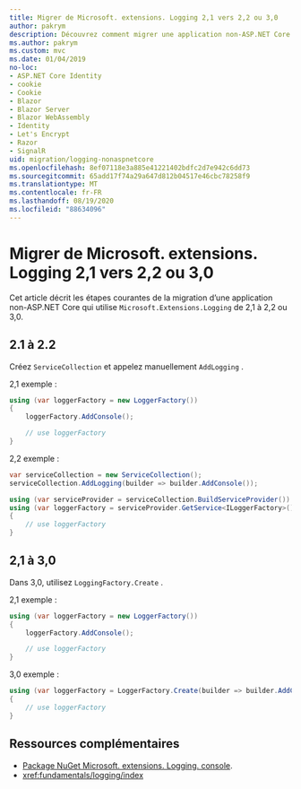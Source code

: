 ```yaml
---
title: Migrer de Microsoft. extensions. Logging 2,1 vers 2,2 ou 3,0
author: pakrym
description: Découvrez comment migrer une application non-ASP.NET Core qui utilise Microsoft. extensions. Logging de 2,1 à 2,2 ou 3,0.
ms.author: pakrym
ms.custom: mvc
ms.date: 01/04/2019
no-loc:
- ASP.NET Core Identity
- cookie
- Cookie
- Blazor
- Blazor Server
- Blazor WebAssembly
- Identity
- Let's Encrypt
- Razor
- SignalR
uid: migration/logging-nonaspnetcore
ms.openlocfilehash: 8ef07118e3a885e41221402bdfc2d7e942c6dd73
ms.sourcegitcommit: 65add17f74a29a647d812b04517e46cbc78258f9
ms.translationtype: MT
ms.contentlocale: fr-FR
ms.lasthandoff: 08/19/2020
ms.locfileid: "88634096"
---
```

# <a name="migrate-from-microsoftextensionslogging-21-to-22-or-30"></a>Migrer de Microsoft. extensions. Logging 2,1 vers 2,2 ou 3,0

Cet article décrit les étapes courantes de la migration d’une application non-ASP.NET Core qui utilise `Microsoft.Extensions.Logging` de 2,1 à 2,2 ou 3,0.

## <a name="21-to-22"></a>2.1 à 2.2

Créez `ServiceCollection` et appelez manuellement `AddLogging` .

2,1 exemple :

```csharp
using (var loggerFactory = new LoggerFactory())
{
    loggerFactory.AddConsole();

    // use loggerFactory
}
```

2,2 exemple :

```csharp
var serviceCollection = new ServiceCollection();
serviceCollection.AddLogging(builder => builder.AddConsole());

using (var serviceProvider = serviceCollection.BuildServiceProvider())
using (var loggerFactory = serviceProvider.GetService<ILoggerFactory>())
{
    // use loggerFactory
}
```

## <a name="21-to-30"></a>2,1 à 3,0

Dans 3,0, utilisez `LoggingFactory.Create` .

2,1 exemple :

```csharp
using (var loggerFactory = new LoggerFactory())
{
    loggerFactory.AddConsole();

    // use loggerFactory
}
```

3,0 exemple :

```csharp
using (var loggerFactory = LoggerFactory.Create(builder => builder.AddConsole()))
{
    // use loggerFactory
}
```

## <a name="additional-resources"></a>Ressources complémentaires

* [Package NuGet Microsoft. extensions. Logging. console](https://www.nuget.org/packages/Microsoft.Extensions.Logging.Console/).
* <xref:fundamentals/logging/index>
